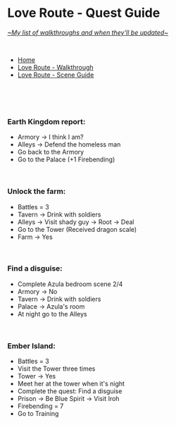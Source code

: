 # Love Route - Quest Guide
[*\~My list of walkthroughs and when they'll be updated\~*](https://www.patreon.com/maimlain)

<br>

- [Home](https://github.com/maim-lain/fourelements/blob/master/book-2/home.md)  
- [Love Route - Walkthrough](https://github.com/maim-lain/fourelements/blob/master/book-2/loveroute.md)
- [Love Route - Scene Guide](https://github.com/maim-lain/fourelements/blob/master/book-2/lovescenes.md)

<br>
<br>
<br>

### Earth Kingdom report:
- Armory -> I think I am?
- Alleys -> Defend the homeless man
- Go back to the Armory
- Go to the Palace (+1 Firebending)

<br>

### Unlock the farm:
- Battles = 3
- Tavern -> Drink with soldiers
- Alleys -> Visit shady guy -> Root -> Deal
- Go to the Tower (Received dragon scale)
- Farm -> Yes

<br>

### Find a disguise:
- Complete Azula bedroom scene 2/4
- Armory -> No
- Tavern -> Drink with soldiers
- Palace -> Azula's room
- At night go to the Alleys

<br>

### Ember Island:
- Battles = 3
- Visit the Tower three times
- Tower -> Yes
- Meet her at the tower when it's night
- Complete the quest: Find a disguise
- Prison -> Be Blue Spirit -> Visit Iroh
- Firebending = 7
- Go to Training
